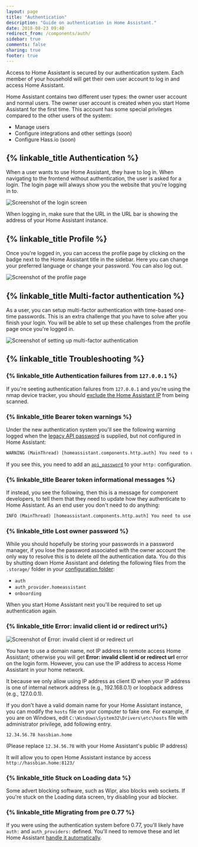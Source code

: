 ```yaml
---
layout: page
title: "Authentication"
description: "Guide on authentication in Home Assistant."
date: 2018-08-23 09:40
redirect_from: /components/auth/
sidebar: true
comments: false
sharing: true
footer: true
---
```


Access to Home Assistant is secured by our authentication system. Each member of your household will get their own user account to log in and access Home Assistant.

Home Assistant contains two different user types: the owner user account and normal users. The owner user account is created when you start Home Assistant for the first time. This account has some special privileges compared to the other users of the system:

 - Manage users
 - Configure integrations and other settings (soon)
 - Configure Hass.io (soon)

## {% linkable_title Authentication %}

When a user wants to use Home Assistant, they have to log in. When navigating to the frontend without authentication, the user is asked for a login. The login page will always show you the website that you're logging in to.

<img src='/images/docs/authentication/login.png' alt='Screenshot of the login screen' style='border: 0;box-shadow: none;'>

When logging in, make sure that the URL in the URL bar is showing the address of your Home Assistant instance.

## {% linkable_title Profile %}

Once you're logged in, you can access the profile page by clicking on the badge next to the Home Assistant title in the sidebar. Here you can change your preferred language or change your password. You can also log out.

<img src='/images/docs/authentication/profile.png' alt='Screenshot of the profile page' style='border: 0;box-shadow: none;'>

## {% linkable_title Multi-factor authentication  %}

As a user, you can setup multi-factor authentication with time-based one-time passwords. This is an extra challenge that you have to solve after you finish your login. You will be able to set up these challenges from the profile page once you're logged in.

<img src='/images/docs/authentication/mfa.png' alt='Screenshot of setting up multi-factor authentication' style='border: 0;box-shadow: none;'>

## {% linkable_title Troubleshooting %}

### {% linkable_title Authentication failures from `127.0.0.1` %}

If you're seeting authentication failures from `127.0.0.1` and you're using the nmap device tracker, you should [exclude the Home Assistant IP](https://www.home-assistant.io/components/device_tracker.nmap_tracker/#exclude) from being scanned.

### {% linkable_title Bearer token warnings %}

Under the new authentication system you'll see the following warning logged when the [legacy API password](/docs/authentication/providers/#legacy-api-password) is supplied, but not configured in Home Assistant:

```txt
WARNING (MainThread) [homeassistant.components.http.auth] You need to use a bearer token to access /blah/blah from 192.0.2.4
```

If you see this, you need to add an [`api_password`](/components/http/#api_password) to your `http:` configuration.

### {% linkable_title Bearer token informational messages %}

If instead, you see the following, then this is a message for component developers, to tell them that they need to update how they authenticate to Home Assistant. As an end user you don't need to do anything:

```txt
INFO (MainThread) [homeassistant.components.http.auth] You need to use a bearer token to access /blah/blah from 192.0.2.4
```

### {% linkable_title Lost owner password %}

While you should hopefully be storing your passwords in a password manager, if you lose the password associated with the owner account the only way to resolve this is to delete *all* the authentication data. You do this by shutting down Home Assistant and deleting the following files from the `.storage/` folder in your [configuration folder](https://www.home-assistant.io/docs/configuration/):

* `auth`
* `auth_provider.homeassistant`
* `onboarding`

When you start Home Assistant next you'll be required to set up authentication again.

### {% linkable_title Error: invalid client id or redirect url%}

<img src='/images/docs/authentication/error-invalid-client-id.png' alt='Screenshot of Error: invalid client id or redirect url'>

You have to use a domain name, not IP address to remote access Home Assistant; otherwise you will get **Error: invalid client id or redirect url** error on the login form. However, you can use the IP address to access Home Assistant in your home network.

It because we only allow using IP address as client ID when your IP address is one of internal network address (e.g., 192.168.0.1) or loopback address (e.g., 127.0.0.1).

If you don't have a valid domain name for your Home Assistant instance, you can modify the `hosts` file on your computer to fake one. For example, if you are on Windows, edit `C:\Windows\System32\Drivers\etc\hosts` file with administrator privilege, add following entry.

```text
12.34.56.78 hassbian.home
```

(Please replace `12.34.56.78` with your Home Assistant's public IP address)

It will allow you to open Home Assistant instance by access `http://hassbian.home:8123/`

### {% linkable_title Stuck on Loading data %}

Some advert blocking software, such as Wipr, also blocks web sockets. If you're stuck on the Loading data screen, try disabling your ad blocker.

### {% linkable_title Migrating from pre 0.77 %}

If you were using the authentication system before 0.77, you'll likely have `auth:` and `auth_providers:` defined. You'll need to remove these and let Home Assistant [handle it automatically](https://www.home-assistant.io/docs/authentication/providers/#configuring-auth-providers).
